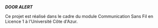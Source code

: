 _**DOOR ALERT**_



Ce projet est réalisé dans le cadre du module Communication Sans Fil en Licence 1 à l'Université Côte d'Azur.

